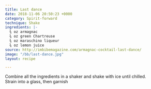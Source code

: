 ```yaml
---
title: Last dance
date: 2018-11-06 20:50:23 +0000
category: Spirit-forward
technique: Shake
ingredients: |-
  ¾ oz armagnac
  ¾ oz green Chartreuse
  ¾ oz maraschino liqueur
  ¾ oz lemon juice
source: http://imbibemagazine.com/armagnac-cocktail-last-dance/
image: "/bb/last-dance.jpg"
layout: recipe

---
```

Combine all the ingredients in a shaker and shake with ice until chilled.  
Strain into a glass, then garnish